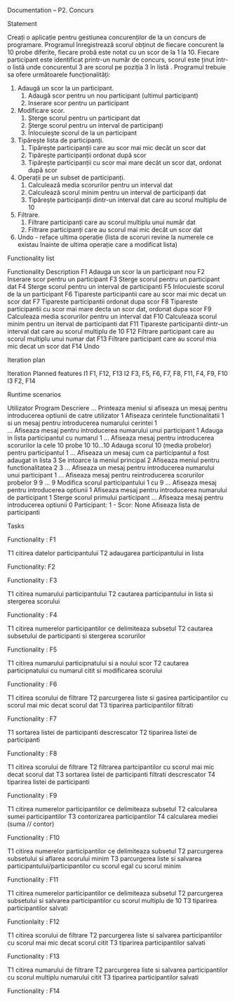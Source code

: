 Documentation – P2. Concurs

Statement

Creați o aplicație pentru gestiunea concurenților de la un concurs de programare. Programul înregistrează scorul obținut de fiecare concurent la 10 probe diferite, fiecare probă este notat cu un scor de la 1 la 10. Fiecare participant este identificat printr-un număr de concurs, scorul este ținut într-o listă unde concurentul 3 are scorul pe poziția 3 în listă . Programul trebuie sa ofere următoarele funcționalități:

1. Adaugă un scor la un participant.
    1.	Adaugă scor pentru un nou participant (ultimul participant)
    2. Inserare scor pentru un participant
2. Modificare scor.
    1. 	Șterge scorul pentru un participant dat
    2.	Șterge scorul pentru un interval de participanți
    3.	Înlocuiește scorul de la un participant
3. Tipărește lista de participanți.
    1.	Tipărește participanții care au scor mai mic decât un scor dat
    2.	Tipărește participanții ordonat după scor
    3.	Tipărește participanții cu scor mai mare decât un scor dat, ordonat după scor
4. Operații pe un subset de participanți.
    1.	Calculează media scorurilor pentru un interval dat 
    2.	Calculează scorul minim pentru un interval de participanți dat
    3.	Tipărește participanții dintr-un interval dat care au scorul multiplu de 10
5. Filtrare.
    1.	Filtrare participanți care au scorul multiplu unui număr dat
    2.	Filtrare participanți care au scorul mai mic decât un scor dat
6. Undo	- reface ultima operație (lista de scoruri revine la numerele ce existau înainte de ultima operație care a modificat lista)



Functionality list


Functionality	Description
    F1	        Adauga un scor la un participant nou
    F2	        Inserare scor pentru un participant
    F3	        Sterge scorul pentru un participant dat
    F4	        Sterge scorul pentru un interval de participanti
    F5	        Inlocuieste scorul de la un participant
    F6	        Tipareste participantii care au scor mai mic decat un scor dat
    F7	        Tipareste participantii ordonat dupa scor
    F8	        Tipareste participantii cu scor mai mare decta un scor dat, ordonat dupa scor
    F9	        Calculeaza media scorurilor pentru un interval dat
    F10	        Calculeaza scorul minim pentru un iterval de participanti dat
    F11	        Tipareste participantii dintr-un interval dat care au scorul multiplu de 10
    F12	        Filtrare participant care au scorul multiplu unui numar dat
    F13	        Filtrare participant care au scorul mia mic decat un scor dat
    F14	        Undo


Iteration plan 

Iteration	Planned features
    I1	    F1, F12, F13
    I2	    F3, F5, F6, F7, F8, F11, F4, F9, F10
    I3	    F2, F14


Runtime scenarios

Utilizator          Program	            Descriere
                    ...	                Printeaza meniul si afiseaza un mesaj pentru introducerea optiunii de catre utilizator
    1		                            Afiseaza cerintele functionalitatii 1 si un mesaj pentru introducerea numarului cerintei
    1		
                    ...	                Afiseaza mesaj pentru introducerea numarului unui participant
    1		                            Adauga in lista participantul cu numarul 1
                    ...                 Afiseaza mesaj pentru introducerea scorurilor la cele 10 probe
10 10...10                              Adauga scorul 10 (media probelor) pentru participantul 1
                    ...	                Afiseaza un mesaj cum ca participantul a fost adaugat in lista
    3		                            Se intoarce la meniul principal
    2		                            Afiseaza meniul pentru functionalitatea 2
    3               ...                 Afiseaza un mesaj pentru introducerea numarului unui participant 
    1               ...                 Afiseaza mesaj pentru reintroducerea scorurilor probelor
9 9 ... 9                               Modifica scorul participantului 1 cu 9 
                    ...                 Afiseaza mesaj pentru introducerea optiunii
    1                                   Afiseaza mesaj pentru introducerea numarului de participant
    1                                   Sterge scorul primului participant 
                    ...                 Afiseaza mesaj pentru introducerea optiunii
    0      Participant: 1 - Scor: None  Afiseaza lista de participanti

Tasks 

Functionality : F1

T1      citirea datelor participantului
T2      adaugarea participantului in lista

Functionality: F2

Functionality : F3

T1      citirea numarului participantului
T2      cautarea participantului in lista si stergerea scorului 

Functionality : F4

T1      citirea numerelor participantilor ce delimiteaza subsetul
T2      cautarea subsetului de participanti si stergerea scorurilor

Functionality : F5

T1      citirea numarului participnatului si a noului scor
T2      cautarea participnatului cu numarul citit si modificarea scorului

Functionality : F6

T1      citirea scorului de filtrare
T2      parcurgerea liste si gasirea participantilor cu scorul mai mic decat scorul dat
T3      tiparirea participantilor filtrati

Functionality : F7

T1      sortarea listei de participanti descrescator
T2      tiparirea listei de participanti

Functionality : F8

T1      citirea scorului de filtrare
T2      filtrarea partcipantilor cu scorul mai mic decat scorul dat
T3      sortarea listei de participanti filtrati descrescator
T4      tiparirea listei de participanti

Functionality : F9

T1      citirea numerelor participantilor ce delimiteaza subsetul
T2      calcularea sumei participantilor
T3      contorizarea participantilor
T4      calcularea mediei (suma // contor)

Functionality : F10

T1      citirea numerelor participantilor ce delimiteaza subsetul
T2      parcurgerea subsetului si aflarea scorului minim
T3      parcurgerea liste si salvarea participantului/participantilor cu scorul egal cu scorul minim

Functionality : F11

T1      citirea numerelor participantilor ce delimiteaza subsetul
T2      parcurgerea subsetului si salvarea participantilor cu scorul multiplu de 10
T3      tiparirea participantilor salvati

Functionlaity : F12

T1      citirea scorului de filtrare
T2      parcurgerea liste si salvarea participantilor cu scorul mai mic decat scorul citit 
T3      tiparirea participantilor salvati

Functionality : F13

T1      citirea numarului de filtrare
T2      parcurgerea liste si salvarea participantilor cu scorul multiplu numarului citit 
T3      tiparirea participantilor salvati    

Functionality : F14 
 

